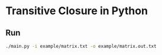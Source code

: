 # Transitive Closure in Python

## Run
```bash
./main.py -i example/matrix.txt -o example/matrix.out.txt
```
